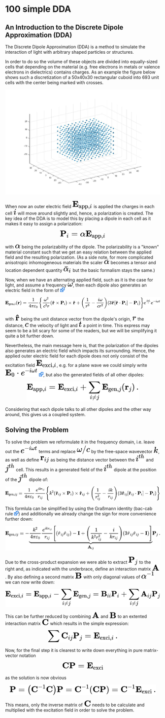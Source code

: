 # 100 simple DDA

## An Introduction to the Discrete Dipole Approximation (DDA)

The Discrete Dipole Approximation (DDA) is a method to simulate the interaction of light with arbitrary shaped particles or structures. 

In order to do so the volume of these objects are divided into equally-sized cells that depending on the material (e.g. free electrons in metals or valence electrons in dielectrics)  contains charges. As an example the figure below shows such a discretization of a 50x40x30 rectangular cuboid into 693 unit cells with the center being marked with crosses.

<img src="/003_media/rectangular-cuboid.jpg" alt="A 50x40x30 rectangular cuboid divided into dipoles">

When now an outer electric field <!-- $\mathbf{E}_{\textrm{app},i}$ --> <img style="transform: translateY(0.3em);" src="..\003_media\BoMm4lrha6.svg"> is applied the charges in each cell <!-- $i$ --> <img style="transform: translateY(0.0em);" src="..\003_media\sUC8llATVV.svg"> will move around slightly and, hence, a polarization is created. The key idea of the DDA is to model this by placing a dipole in each cell as it makes it easy to assign a polarization:

<!-- $$
\mathbf{P}_{i}={\alpha}\mathbf{{E}}_{\textrm{app},i} 
$$ --> 

<div align="center"><img src="..\003_media\7l550EKCxe.svg"></div>

with  <!-- $\mathbf{\alpha}$ --> <img style="transform: translateY(0.0em);" src="..\003_media\cBuXoa3TIs.svg"> being the polarizability of the dipole. The polarizability is a "known" material constant such that we get an easy relation between the applied field and the resulting polarization. (As a side note, for more complicated anisotropic inhomogeneous materials the scaler <!-- $\mathbf{\alpha}$ --> <img style="transform: translateY(0.0em);" src="..\003_media\KlQJu7aeVz.svg"> becomes a tensor and location dependent quantity <!-- $\bar{\alpha}_i$ --> <img style="transform: translateY(0.15em);" src="..\003_media\AlyOInu0mL.svg"> but the basic formalism stays the same.) 

Now, when we have an alternating applied field, such as it is the case for light, and assume a frequency <!-- $\omega$ --> <img style="transform: translateY(0.0em);" src="..\003_media\dy0eTxOXn1.svg">, then each dipole also generates an electric field in the form of [<img src="../003_media/External.svg" height="14">](https://en.wikipedia.org/wiki/Dipole#Dipole_radiation)

<!-- $$
\mathbf{E}_{\textrm{gen},i}(\mathbf{r}) = \frac{1}{4\pi\varepsilon_0} \left\{
    \frac{\omega^2}{c^2 r} \left( \mathbf{\hat{r}} \times \mathbf{P}_{i} \right) \times \mathbf{\hat{r}} +
    \left( \frac{1}{r^3} - \frac{i\omega}{cr^2} \right)
    \left( 3\mathbf{\hat{r}} \left[\mathbf{\hat{r}} \cdot \mathbf{P}_{i}\right] - \mathbf{P}_{i} \right)
\right\} e^\frac{i\omega r}{c} e^{-i\omega t} 
$$ --> 

<div align="center"><img src="..\003_media\zatc0eQ6Bc.svg"></div>

with <!-- $\mathbf{\hat{r}}$ --> <img style="transform: translateY(0.0em);" src="..\003_media\R89QpqQ5UJ.svg"> being the unit distance vector from the dipole's origin, <!-- $r$ --> <img style="transform: translateY(0.0em);" src="..\003_media\bC1Zxw43cV.svg"> the distance, <!-- $c$ --> <img style="transform: translateY(0.0em);" src="..\003_media\dx2v3eoWaA.svg"> the velocity of light and <!-- $t$ --> <img style="transform: translateY(0.0em);" src="..\003_media\L2DKQFtGsG.svg"> a point in time. This express may seem to be a bit scary for some of the readers, but we will be simplifying it quite a bit further down.

Nevertheless, the main message here is, that the polarization of the dipoles also generates an electric field which impacts its surrounding. Hence, the applied outer electric field for each dipole does not only consist of the excitation field <!-- $\mathbf{{E}}_{\textrm{exci},i}$ --> <img style="transform: translateY(0.35em);" src="..\003_media\LqM0ZF11ax.svg">, e.g. for a plane wave we could simply write  <!-- $\mathbf{E}_{0} \cdot e^{-i\omega t} $ --> <img style="transform: translateY(0.15em);" src="..\003_media\G83ZTU4N2h.svg"> [<img src="../003_media/External.svg" height="14">](https://en.wikipedia.org/wiki/Sinusoidal_plane_wave), but also the generated fields of all other dipoles:

<!-- $$
\mathbf{{E}}_{\textrm{app},i} = \mathbf{{E}}_{\textrm{exci},i} + \sum _{i\neq j} \mathbf{{E}}_{\textrm{gen},j}(\mathbf{r}_j) \,.
$$ --> 

<div align="center"><img src="..\003_media\MEVpSbXGUR.svg"></div> 

Considering that each dipole talks to all other dipoles and the other way around, this gives us a coupled system.

## Solving the Problem

To solve the problem we reformulate it in the frequency domain, i.e. leave out the <!-- $e^{-i\omega t} $ --> <img style="transform: translateY(0.0em);" src="..\003_media\dGvvyTmTbn.svg"> terms and replace <!-- $\omega/c$ --> <img style="transform: translateY(0.25em);" src="..\003_media\uKytIIRT1m.svg"> by the free-space wavevector <!-- $k$ --> <img style="transform: translateY(0.0em);" src="..\003_media\zyAiNITSFv.svg">, as well as define <!-- $\mathbf{r}_{ij}$ --> <img style="transform: translateY(0.3em);" src="..\003_media\ShEZ36Mh3t.svg"> as being the distance vector between the <!-- $i^{th}$ --> <img style="transform: translateY(0.0em);" src="..\003_media\qRHSMhajjc.svg"> and <!-- $j^{th}$ --> <img style="transform: translateY(0.3em);" src="..\003_media\yxl9pCar6O.svg"> cell. This results in a generated field of the <!-- $i^{th}$ --> <img style="transform: translateY(0.0em);" src="..\003_media\rtl2BCu6EG.svg"> dipole at the position of the <!-- $j^{th}$ --> <img style="transform: translateY(0.3em);" src="..\003_media\Bodqv6puQc.svg"> dipole of: 

<!-- $$
\mathbf{E}_{\textrm{gen},ij} = \frac{1}{4\pi\varepsilon_0} \frac{e^{i k r_{ij}}}{r_{ij}} \left\{
    k^2 \left( \mathbf{\hat{r}}_{ij} \times \mathbf{P}_{i} \right) \times \mathbf{\hat{r}}_{ij} +
    \left( \frac{1}{r^2_{ij}} - \frac{ik}{r_{ij}} \right)
    \left( 3\mathbf{\hat{r}}_{ij} \left[\mathbf{\hat{r}}_{ij} \cdot \mathbf{P}_{i}\right] - \mathbf{P}_{i} \right)
\right\}  
$$ --> 

<div align="center"><img src="..\003_media\fvWEcMcQ8H.svg"></div> 

This formlula can be simplified by using the Graßmann identity (bac-cab rule [<img src="../003_media/External.svg" height="14">](https://en.wikipedia.org/wiki/Triple_product#Vector_triple_product)) and additionally we already change the sign for more convenience further down:
<!-- $$ 
\mathbf{{E}}_{\textrm{gen},ij} 
= - \underbrace{
    \frac{k^2}{4\pi\varepsilon_0} \frac{e^{i k r_{ij}}}{r_{ij}} \left[
    \left( \hat{r}_{ij} \hat{r}_{ij} \right) - \mathbf{I}  +
    \left( \frac{1}{k^2r_{ij}^2} - \frac{i}{kr_{ij}} \right)
    \left( 3\hat{r}_{ij} \hat{r}_{ij} - \mathbf{I} \right)
    \right] }_{\large{\mathbf{A}_{ij}}}
\mathbf{P}_{j} \, .
$$ --> 

<div align="center"><img src="..\003_media\IYUBhf7KJx.svg"></div> 

Due to the cross-product expansion we were able to extract <!-- $\mathbf{P}_{j}$ --> <img style="transform: translateY(0.3em);" src="..\003_media\pElt6ZhZta.svg"> to the right and, as indicated with the underbrace, define an interaction matrix <!-- $\mathbf{A}$ --> <img style="transform: translateY(0.0em);" src="..\003_media\azPQdhk1g1.svg">. By also defining a second matrix <!-- $\mathbf{B}$ --> <img style="transform: translateY(0.0em);" src="..\003_media\9J2TDIO03N.svg"> with only diagonal values of <!-- $\alpha^{-1}$ --> <img style="transform: translateY(0.0em);" src="..\003_media\IuvjKmSwvX.svg"> we can now write down:

<!-- $$
\mathbf{E}_{\textrm{exci},i} = \mathbf{{E}}_{\textrm{app},i} -  \sum _{i\neq j} \mathbf{{E}}_{\textrm{gen},j} = \mathbf{B}_{ii} \mathbf{P}_{i} + \sum _{i\neq j} \mathbf{A}_{ij} \mathbf{P}_{j}
$$ --> 

<div align="center"><img src="..\003_media\JVxPAf15Yz.svg"></div> 

This can be further reduced by combining <!-- $\mathbf{A}$ --> <img style="transform: translateY(0.0em);" src="..\003_media\g6hoF3MfXJ.svg"> and <!-- $\mathbf{B}$ --> <img style="transform: translateY(0.05em);" src="..\003_media\GYtED7qkN1.svg"> to an extented interaction matrix <!-- $\mathbf{C}$ --> <img style="transform: translateY(0.05em);" src="..\003_media\k3DdFIe8PY.svg"> which results in the simple expression:
<!-- $$
\sum \mathbf{C}_{ij} \mathbf{P}_{j} = \mathbf{{E}}_{\textrm{exci},i} \, .
$$ --> 

<div align="center"><img src="..\003_media\HH1zgyYYXx.svg"></div> 

Now, for the final step it is clearest to write down everything in pure matrix-vector notation
<!-- $$
\mathbf{C} \mathbf{P} = \mathbf{{E}}_{\textrm{exci}}
$$ --> 

<div align="center"><img src="..\003_media\jaSU1ZR94K.svg"></div>

as the solution is now obvious
<!-- $$
\mathbf{P} = \left( \mathbf{C}^{-1} \mathbf{C} \right) \mathbf{P}
= \mathbf{C}^{-1} \left( \mathbf{C} \mathbf{P} \right) 
= \mathbf{C}^{-1} \mathbf{{E}}_{\textrm{exci}} \, .
$$ --> 

<div align="center"><img src="..\003_media\l3Rkqnz2wk.svg"></div>

This means, only the inverse matrix of <!-- $\mathbf{C}$ --> <img style="transform: translateY(0.05em);" src="..\003_media\PUJZU6MhJT.svg"> needs to be calculate and multiplied with the excitation field in order to solve the problem.